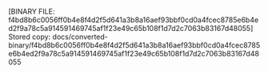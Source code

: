 [BINARY FILE: f4bd8b6c0056ff0b4e8f4d2f5d641a3b8a16aef93bbf0cd0a4fcec8785e6b4ed2f9a78c5a914591469745af1f23e49c65b108f1d7d2c7063b83167d48055]
Stored copy: docs/converted-binary/f4bd8b6c0056ff0b4e8f4d2f5d641a3b8a16aef93bbf0cd0a4fcec8785e6b4ed2f9a78c5a914591469745af1f23e49c65b108f1d7d2c7063b83167d48055
